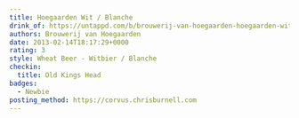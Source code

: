 ```yaml
---
title: Hoegaarden Wit / Blanche
drink_of: https://untappd.com/b/brouwerij-van-hoegaarden-hoegaarden-wit-blanche/6422
authors: Brouwerij van Hoegaarden
date: 2013-02-14T18:17:29+0000
rating: 3
style: Wheat Beer - Witbier / Blanche
checkin:
  title: Old Kings Head
badges:
  - Newbie
posting_method: https://corvus.chrisburnell.com
---
```

